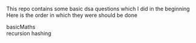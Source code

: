 This repo contains some basic dsa questions which I did in the beginning
Here is the order in which they were should be done

basicMaths<br/>
recursion
hashing
